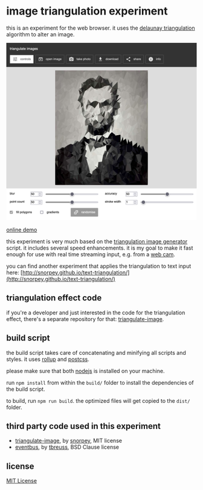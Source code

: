 image triangulation experiment
===

this is an experiment for the web browser. it uses the [delaunay triangulation](https://en.wikipedia.org/wiki/Delaunay_triangulation) algorithm to alter an image.

[![triangulation experiment screen shot](screenshot.png)](http://snorpey.github.io/triangulation/)

[online demo](http://snorpey.github.io/triangulation/)

this experiment is very much based on the [triangulation image generator](http://jsdo.it/akm2/xoYx) script. it includes several speed enhancements. it is my goal to make it fast enough for use with real time streaming input, e.g. from a [web cam](https://github.com/snorpey/photobooth).

you can find another experiment that applies the triangulation to text input here: [http://snorpey.github.io/text-triangulation/](http://snorpey.github.io/text-triangulation/)

triangulation effect code
---
if you're a developer and just interested in the code for the triangulation effect, there's a separate repository for that: [triangulate-image](https://github.com/snorpey/triangulate-image).


build script
---

the build script takes care of concatenating and minifying all scripts and styles. it uses [rollup](http://rollupjs.org/) and [postcss](https://postcss.org/).

please make sure that both [nodejs](http://nodejs.org/) is installed on your machine.

run ```npm install``` from within the ```build/``` folder to install the dependencies of the build script.

to build, run ```npm run build```. the optimized files will get copied to the ```dist/``` folder.

third party code used in this experiment
---
* [triangulate-image](https://github.com/snorpey/triangulate-image), by [snorpey](https://github.com/snorpey), MIT license
* [eventbus](https://github.com/tbreuss/eventbus), by [tbreuss](https://github.com/tbreuss), BSD Clause license

license
---
[MIT License](LICENSE)
